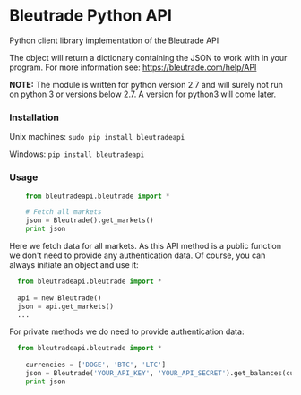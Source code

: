# Bleutrade Python API 
Python client library implementation of the Bleutrade API

The object will return a dictionary containing the JSON to work with in your program.
For more information see: https://bleutrade.com/help/API

**NOTE:** The module is written for python version 2.7 and will surely not run on python 3 or versions below 2.7. A version for python3 will come later.

### Installation
Unix machines:
`sudo pip install bleutradeapi`

Windows:
`pip install bleutradeapi`


### Usage

```python
    from bleutradeapi.bleutrade import *

    # Fetch all markets
    json = Bleutrade().get_markets()
    print json
```
Here we fetch data for all markets. As this API method is a public function we don't need to provide any authentication data. Of course, you can always initiate an object and use it:

```python
  from bleutradeapi.bleutrade import *
  
  api = new Bleutrade()
  json = api.get_markets()
  ...
```

For private methods we do need to provide authentication data:
```python
  from bleutradeapi.bleutrade import *
  
	currencies = ['DOGE', 'BTC', 'LTC']
	json = Bleutrade('YOUR_API_KEY', 'YOUR_API_SECRET').get_balances(currencies)
	print json
```
